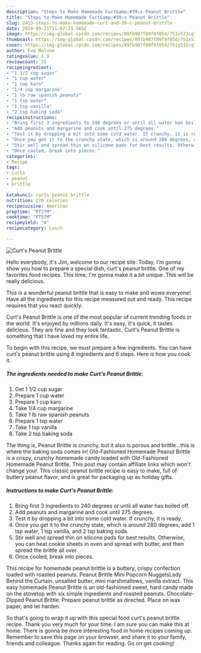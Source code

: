 ```yaml
---
description: "Steps to Make Homemade Curt&amp;#39;s Peanut Brittle"
title: "Steps to Make Homemade Curt&amp;#39;s Peanut Brittle"
slug: 2413-steps-to-make-homemade-curt-and-39-s-peanut-brittle
date: 2020-09-21T11:07:23.585Z
image: https://img-global.cpcdn.com/recipes/89fb987f89f8f85d/751x532cq70/curts-peanut-brittle-recipe-main-photo.jpg
thumbnail: https://img-global.cpcdn.com/recipes/89fb987f89f8f85d/751x532cq70/curts-peanut-brittle-recipe-main-photo.jpg
cover: https://img-global.cpcdn.com/recipes/89fb987f89f8f85d/751x532cq70/curts-peanut-brittle-recipe-main-photo.jpg
author: Eva Malone
ratingvalue: 4.9
reviewcount: 15
recipeingredient:
- "1 1/2 cup sugar"
- "1 cup water"
- "1 cup karo"
- "1/4 cup margarine"
- "1 lb raw spanish peanuts"
- "1 tsp water"
- "1 tsp vanilla"
- "2 tsp baking soda"
recipeinstructions:
- "Bring first 3 ingredients to 240 degrees or until all water has boiled off."
- "Add peanuts and margarine and cook until 275 degrees."
- "Test it by dropping a bit into some cold water. If crunchy, it is ready."
- "Once you get it to the crunchy state, which is around 280 degrees, add 1 tsp water, 1 tsp vanilla, and 2 tsp baking soda."
- "Stir well and spread thin on silicone pads for best results. Otherwise, you can heat cookie sheets in oven and spread with butter, and then spread the brittle all over."
- "Once cooled, break into pieces."
categories:
- Recipe
tags:
- curts
- peanut
- brittle

katakunci: curts peanut brittle 
nutrition: 270 calories
recipecuisine: American
preptime: "PT27M"
cooktime: "PT57M"
recipeyield: "4"
recipecategory: Lunch

---
```



![Curt&#39;s Peanut Brittle](https://img-global.cpcdn.com/recipes/89fb987f89f8f85d/751x532cq70/curts-peanut-brittle-recipe-main-photo.jpg)

Hello everybody, it's Jim, welcome to our recipe site. Today, I'm gonna show you how to prepare a special dish, curt&#39;s peanut brittle. One of my favorites food recipes. This time, I'm gonna make it a bit unique. This will be really delicious.

This is a wonderful peanut brittle that is easy to make and wows everyone! Have all the ingredients for this recipe measured out and ready. This recipe requires that you react quickly.

Curt&#39;s Peanut Brittle is one of the most popular of current trending foods in the world. It's enjoyed by millions daily. It's easy, it's quick, it tastes delicious. They are fine and they look fantastic. Curt&#39;s Peanut Brittle is something that I have loved my entire life.


To begin with this recipe, we must prepare a few ingredients. You can have curt&#39;s peanut brittle using 8 ingredients and 6 steps. Here is how you cook it.

<!--inarticleads1-->

##### The ingredients needed to make Curt&#39;s Peanut Brittle:

1. Get 1 1/2 cup sugar
1. Prepare 1 cup water
1. Prepare 1 cup karo
1. Take 1/4 cup margarine
1. Take 1 lb raw spanish peanuts
1. Prepare 1 tsp water
1. Take 1 tsp vanilla
1. Take 2 tsp baking soda


The thing is, Peanut Brittle is crunchy, but it also is porous and brittle…this is where the baking soda comes in! Old-Fashioned Homemade Peanut Brittle is a crispy, crunchy homemade candy loaded with Old-Fashioned Homemade Peanut Brittle. This post may contain affiliate links which won&#39;t change your. This classic peanut brittle recipe is easy to make, full of buttery peanut flavor, and is great for packaging up as holiday gifts. 

<!--inarticleads2-->

##### Instructions to make Curt&#39;s Peanut Brittle:

1. Bring first 3 ingredients to 240 degrees or until all water has boiled off.
1. Add peanuts and margarine and cook until 275 degrees.
1. Test it by dropping a bit into some cold water. If crunchy, it is ready.
1. Once you get it to the crunchy state, which is around 280 degrees, add 1 tsp water, 1 tsp vanilla, and 2 tsp baking soda.
1. Stir well and spread thin on silicone pads for best results. Otherwise, you can heat cookie sheets in oven and spread with butter, and then spread the brittle all over.
1. Once cooled, break into pieces.


This recipe for homemade peanut brittle is a buttery, crispy confection loaded with roasted peanuts. Peanut Brittle Mini Popcorn NuggetsLady Behind the Curtain. unsalted butter, mini marshmallows, vanilla extract. This easy homemade Peanut Brittle is an old-fashioned sweet, hard candy made on the stovetop with six simple ingredients and roasted peanuts. Chocolate-Dipped Peanut Brittle: Prepare peanut brittle as directed. Place on wax paper, and let harden. 

So that's going to wrap it up with this special food curt&#39;s peanut brittle recipe. Thank you very much for your time. I am sure you can make this at home. There is gonna be more interesting food in home recipes coming up. Remember to save this page on your browser, and share it to your family, friends and colleague. Thanks again for reading. Go on get cooking!
